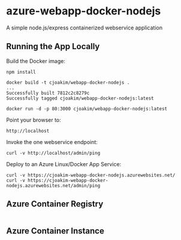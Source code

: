 # azure-webapp-docker-nodejs

A simple node.js/express containerized webservice application


## Running the App Locally

Build the Docker image:
```
npm install

docker build -t cjoakim/webapp-docker-nodejs .
...
Successfully built 7812c2c8279c
Successfully tagged cjoakim/webapp-docker-nodejs:latest
```

```
docker run -d -p 80:3000 cjoakim/webapp-docker-nodejs:latest 
```

Point your browser to:
```
http://localhost
```

Invoke the one webservice endpoint:
```
curl -v http://localhost/admin/ping
```

Deploy to an Azure Linux/Docker App Service:
```
curl -v https://cjoakim-webapp-docker-nodejs.azurewebsites.net/
curl -v https://cjoakim-webapp-docker-nodejs.azurewebsites.net/admin/ping
```

## Azure Container Registry

```

```

## Azure Container Instance
